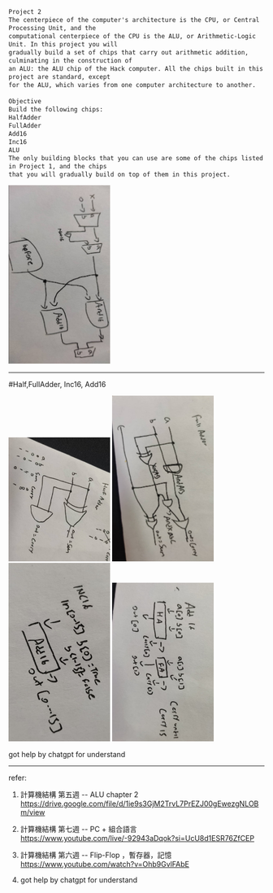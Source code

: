 ```
Project 2
The centerpiece of the computer's architecture is the CPU, or Central Processing Unit, and the
computational centerpiece of the CPU is the ALU, or Arithmetic-Logic Unit. In this project you will
gradually build a set of chips that carry out arithmetic addition, culminating in the construction of
an ALU: the ALU chip of the Hack computer. All the chips built in this project are standard, except
for the ALU, which varies from one computer architecture to another.

Objective
Build the following chips:
HalfAdder
FullAdder
Add16
Inc16
ALU
The only building blocks that you can use are some of the chips listed in Project 1, and the chips
that you will gradually build on top of them in this project.
```

<img src="images/image7.png" width="200">

----

#Half,FullAdder, Inc16, Add16

<img src="images/1.png" width="200">
<img src="images/2.png" width="200">
<img src="images/3.png" width="200">
<img src="images/4.png" width="200">

got help by chatgpt for understand

-----

refer:

1. 計算機結構 第五週 -- ALU
chapter 2 
https://drive.google.com/file/d/1ie9s3GjM2TrvL7PrEZJ00gEwezgNLOBm/view

2. 計算機結構 第七週 -- PC + 組合語言
https://www.youtube.com/live/-92943aDqok?si=UcU8d1ESR76ZfCEP

3. 計算機結構 第六週 -- Flip-Flop ，暫存器，記憶
https://www.youtube.com/watch?v=Ohb9GvlFAbE

4. got help by chatgpt for understand
